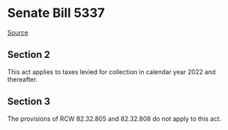 # Senate Bill 5337

[Source](http://lawfilesext.leg.wa.gov/biennium/2021-22/Xml/Bills/Senate%20Bills/5337.xml)
## Section 2
This act applies to taxes levied for collection in calendar year 2022 and thereafter.

## Section 3
The provisions of RCW 82.32.805 and 82.32.808 do not apply to this act.

